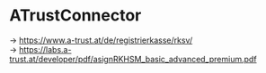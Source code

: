 # ATrustConnector

→ https://www.a-trust.at/de/registrierkasse/rksv/ <br/>
→ https://labs.a-trust.at/developer/pdf/asignRKHSM_basic_advanced_premium.pdf
